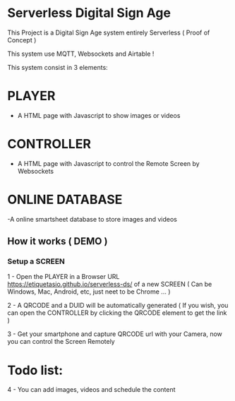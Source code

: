 # Serverless Digital Sign Age

This Project is a Digital Sign Age system entirely Serverless ( Proof of Concept )

This system use MQTT, Websockets and Airtable !

This system consist in 3 elements:

# PLAYER
- A HTML page with Javascript to show images or videos

# CONTROLLER
- A HTML page with Javascript to control the Remote Screen by Websockets

# ONLINE DATABASE
-A online smartsheet database to store images and videos


## How it works ( DEMO )

### Setup a SCREEN

1 - Open the PLAYER in a Browser URL https://etiquetasio.github.io/serverless-ds/  of a new SCREEN ( Can be Windows, Mac, Android, etc, just neet to be Chrome ... )

2 - A QRCODE and a DUID will be automatically generated    ( If you wish, you can open the CONTROLLER by clicking the QRCODE element to get the link )

3 - Get your smartphone and capture QRCODE url with your Camera, now you can control the Screen Remotely

# Todo list:

4 - You can add images, videos and schedule the content




